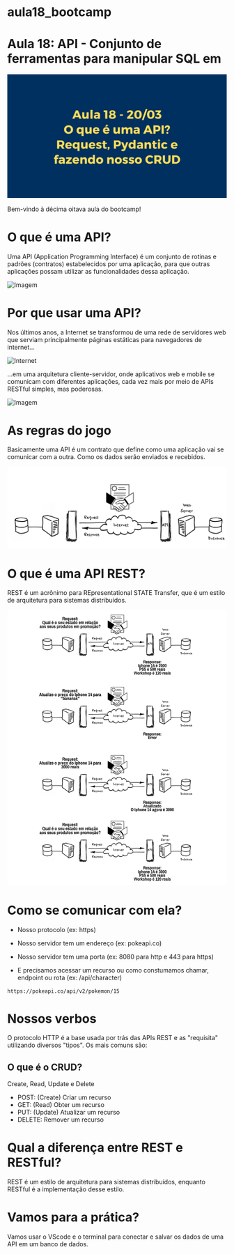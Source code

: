 # aula18_bootcamp
# Aula 18: API - Conjunto de ferramentas para manipular SQL em 

![imagem_01](./pics/1.jpg)

Bem-vindo à décima oitava aula do bootcamp!

# O que é uma API?

Uma API (Application Programming  Interface) é um conjunto de rotinas e padrões (contratos) estabelecidos por uma aplicação, para que outras aplicações possam utilizar as funcionalidades dessa aplicação.

![Imagem](assets/server-server.png)

# Por que usar uma API?

Nos últimos anos, a Internet se transformou de uma rede de servidores web que serviam principalmente páginas estáticas para navegadores de internet...

![Internet](https://thefloppydisk.files.wordpress.com/2013/05/web10.png?w=1248)

...em uma arquitetura cliente-servidor, onde aplicativos web e mobile se comunicam com diferentes aplicações, cada vez mais por meio de APIs RESTful simples, mas poderosas.

![Imagem](https://thefloppydisk.files.wordpress.com/2013/05/web20.png?w=1245)

# As regras do jogo

Basicamente uma API é um contrato que define como uma aplicação vai se comunicar com a outra. Como os dados serão enviados e recebidos.

![Contrato](pics/contract.png)

# O que é uma API REST?

REST é um acrônimo para REpresentational STATE Transfer, que é um estilo de arquitetura para sistemas distribuídos.

![Rest](pics/apirest.png)

# Como se comunicar com ela?

- Nosso protocolo (ex: https)

- Nosso servidor tem um endereço (ex: pokeapi.co)

- Nosso servidor tem uma porta (ex: 8080 para http e 443 para https)

- E precisamos acessar um recurso ou como constumamos chamar, endpoint ou rota (ex: /api/character)

``` 
https://pokeapi.co/api/v2/pokemon/15
```

# Nossos verbos

O protocolo HTTP é a base usada por trás das APIs REST e as "requisita" utilizando diversos "tipos". Os mais comuns são:

## O que é o CRUD? 

Create, Read, Update e Delete

- POST: (Create) Criar um recurso
- GET: (Read) Obter um recurso
- PUT: (Update) Atualizar um recurso
- DELETE: Remover um recurso

# Qual a diferença entre REST e RESTful?

REST é um estilo de arquitetura para sistemas distribuídos, enquanto RESTful é a implementação desse estilo.

# Vamos para a prática?

Vamos usar o VScode e o terminal para conectar e salvar os dados de uma API em um banco de dados.
